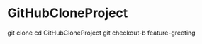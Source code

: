 # GitHubCloneProject
git clone <REPOSITORY-URL>
cd GitHubCloneProject
git checkout-b feature-greeting
